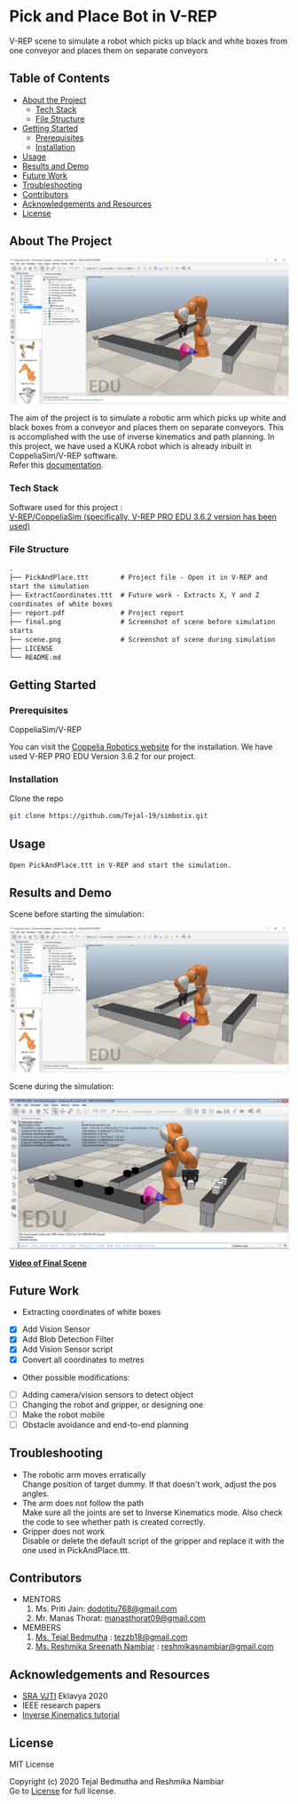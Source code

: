# Pick and Place Bot in V-REP  
V-REP scene to simulate a robot which picks up black and white boxes from one conveyor and places them on separate conveyors  


<!-- TABLE OF CONTENTS -->
## Table of Contents

* [About the Project](#about-the-project)
  * [Tech Stack](#tech-stack)
  * [File Structure](#file-structure)
* [Getting Started](#getting-started)
  * [Prerequisites](#prerequisites)
  * [Installation](#installation)
* [Usage](#usage)
* [Results and Demo](#results-and-demo)
* [Future Work](#future-work)
* [Troubleshooting](#troubleshooting)
* [Contributors](#contributors)
* [Acknowledgements and Resources](#acknowledgements-and-resources)
* [License](#license)


<!-- ABOUT THE PROJECT -->
## About The Project
![Final Scene](final.png)  

The aim of the project is to simulate a robotic arm which picks up white and black boxes from a conveyor and places them on separate conveyors. This is accomplished with the use of inverse kinematics and path planning. In this project, we have used a KUKA robot which is already inbuilt in CoppeliaSim/V-REP software.   
Refer this [documentation](report.pdf).

### Tech Stack
Software used for this project :  
   [V-REP/CoppeliaSim (specifically, V-REP PRO EDU 3.6.2 version has been used)](https://www.coppeliarobotics.com/)

### File Structure
    .
    ├── PickAndPlace.ttt        # Project file - Open it in V-REP and start the simulation
    ├── ExtractCoordinates.ttt  # Future work - Extracts X, Y and Z coordinates of white boxes
    ├── report.pdf              # Project report
    ├── final.png               # Screenshot of scene before simulation starts
    ├── scene.png               # Screenshot of scene during simulation
    ├── LICENSE
    └── README.md  
    

<!-- GETTING STARTED -->
## Getting Started

### Prerequisites

 CoppeliaSim/V-REP

  You can visit the [Coppelia Robotics website](https://www.coppeliarobotics.com/previousVersions) for the installation. We have used V-REP PRO EDU Version 3.6.2 for our project.
  

### Installation
Clone the repo
```sh
git clone https://github.com/Tejal-19/simbotix.git
```

<!-- USAGE EXAMPLES -->
## Usage
```
Open PickAndPlace.ttt in V-REP and start the simulation.
```


<!-- RESULTS AND DEMO -->
## Results and Demo
Scene before starting the simulation:  
  
![**Before Starting Simulation**](final.png)  
  
Scene during the simulation:  
  
![**During Simulation**](scene.png)  
  
  
[**Video of Final Scene**](https://youtu.be/Pa8bjl16Gbc)  




<!-- FUTURE WORK -->
## Future Work
* Extracting coordinates of white boxes
- [x] Add Vision Sensor
- [x] Add Blob Detection Filter
- [x] Add Vision Sensor script
- [x] Convert all coordinates to metres  
* Other possible modifications:
- [ ] Adding camera/vision sensors to detect object
- [ ] Changing the robot and gripper, or designing one
- [ ] Make the robot mobile
- [ ] Obstacle avoidance and end-to-end planning

<!-- TROUBLESHOOTING -->
## Troubleshooting
* The robotic arm moves erratically  
  Change position of target dummy. If that doesn't work, adjust the pos angles.
* The arm does not follow the path  
  Make sure all the joints are set to Inverse Kinematics mode. Also check the code to see whether path is created correctly.
* Gripper does not work  
  Disable or delete the default script of the gripper and replace it with the one used in PickAndPlace.ttt.
  


<!-- CONTRIBUTORS -->
## Contributors

* MENTORS
  1. Ms. Priti Jain: dodotitu768@gmail.com
  2. Mr. Manas Thorat: manasthorat09@gmail.com
* MEMBERS
  1. [Ms. Tejal Bedmutha](https://github.com/Tejal-19) : tezzb18@gmail.com
  2. [Ms. Reshmika Sreenath Nambiar](https://github.com/Reshmika-Nambiar) : reshmikasnambiar@gmail.com

<!-- ACKNOWLEDGEMENTS AND REFERENCES -->
## Acknowledgements and Resources
* [SRA VJTI](http://sra.vjti.info/) Eklavya 2020   
* IEEE research papers
* [Inverse Kinematics tutorial](https://youtu.be/JUiSZinyH1c)


<!-- LICENSE -->
## License
  MIT License  
  
  Copyright (c) 2020 Tejal Bedmutha and Reshmika Nambiar  
  Go to [License](LICENSE) for full license. 
 
 
